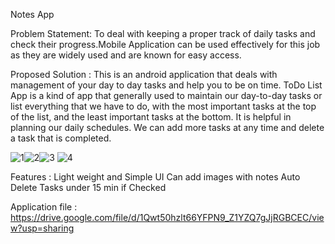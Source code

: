 Notes App

Problem Statement:
To deal with keeping a proper track of daily tasks and check their progress.Mobile Application can be used effectively for this job as they are widely used and are known for easy access.

Proposed Solution :
This is an android application that deals with management of your day to day tasks and help you to be on time.
ToDo List App is a kind of app that generally used to maintain our day-to-day tasks or list everything that we have to do, with the most important tasks at the top of the list, and the least important tasks at the bottom. It is helpful in planning our daily schedules. We can add more tasks at any time and delete a task that is completed. 

![1](https://user-images.githubusercontent.com/65859795/148676178-b3b9469e-9f37-44f2-8e23-d09d09e12c8d.jpg)![2](https://user-images.githubusercontent.com/65859795/148676180-55cf4f9d-313d-4918-9be3-e220ab0f2abc.jpg)![3](https://user-images.githubusercontent.com/65859795/148676183-8bf3dc60-25ee-45b5-a30e-d611e5dc508e.jpg)
![4](https://user-images.githubusercontent.com/65859795/148676184-c0648a8d-d56a-45be-aa22-b38308af6552.jpg)




Features :
Light weight and Simple UI
Can add images with notes
Auto Delete Tasks under 15 min if Checked



Application file : 
https://drive.google.com/file/d/1Qwt50hzlt66YFPN9_Z1YZQ7gJjRGBCEC/view?usp=sharing

